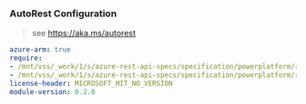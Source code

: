 ### AutoRest Configuration

> see https://aka.ms/autorest

``` yaml
azure-arm: true
require:
- /mnt/vss/_work/1/s/azure-rest-api-specs/specification/powerplatform/resource-manager/readme.md
- /mnt/vss/_work/1/s/azure-rest-api-specs/specification/powerplatform/resource-manager/readme.go.md
license-header: MICROSOFT_MIT_NO_VERSION
module-version: 0.2.0

```